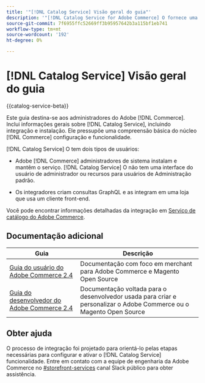 ```yaml
---
title: '"[!DNL Catalog Service] Visão geral do guia"'
description: '"[!DNL Catalog Service for Adobe Commerce] O fornece uma maneira de recuperar o conteúdo de Páginas de exibição de produto e Páginas de lista de produtos mais rapidamente do que as consultas GraphQL nativas da Adobe Commerce."'
source-git-commit: 7f6955ffc52669ff3b95957642b3a115bf1eb741
workflow-type: tm+mt
source-wordcount: '192'
ht-degree: 0%

---
```



# [!DNL Catalog Service] Visão geral do guia

{{catalog-service-beta}}

Este guia destina-se aos administradores do Adobe [!DNL Commerce]. Inclui informações gerais sobre [!DNL Catalog Service], incluindo integração e instalação. Ele pressupõe uma compreensão básica do núcleo [!DNL Commerce] configuração e funcionalidade.

[!DNL Catalog Service] O tem dois tipos de usuários:

* Adobe [!DNL Commerce] administradores de sistema instalam e mantêm o serviço. [!DNL Catalog Service] O não tem uma interface do usuário de administrador ou recursos para usuários de Administração padrão.

* Os integradores criam consultas GraphQL e as integram em uma loja que usa um cliente front-end.

Você pode encontrar informações detalhadas da integração em [Serviço de catálogo do Adobe Commerce](https://devdocs.magento.com/catalog-service/index.html).

## Documentação adicional

| Guia | Descrição |
|------ | ----------- |
| [Guia do usuário do Adobe Commerce 2.4](https://docs.magento.com/user-guide/) | Documentação com foco em merchant para Adobe Commerce e Magento Open Source |
| [Guia do desenvolvedor do Adobe Commerce 2.4](https://devdocs.magento.com/) | Documentação voltada para o desenvolvedor usada para criar e personalizar o Adobe Commerce ou o Magento Open Source |

## Obter ajuda

O processo de integração foi projetado para orientá-lo pelas etapas necessárias para configurar e ativar o [!DNL Catalog Service] funcionalidade. Entre em contato com a equipe de engenharia da Adobe Commerce no [#storefront-services](https://magentocommeng.slack.com/archives/C03HVPG8RS4) canal Slack público para obter assistência.
